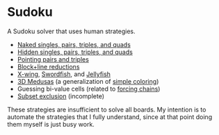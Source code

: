 # Sudoku

A Sudoku solver that uses human strategies.

* [Naked singles, pairs, triples, and quads](http://www.sudokuwiki.org/Naked_Candidates)
* [Hidden singles, pairs, triples, and quads](http://www.sudokuwiki.org/Hidden_Candidates)
* [Pointing pairs and triples](http://www.sudokuwiki.org/Intersection_Removal)
* [Block+line reductions](http://www.sudokuwiki.org/Intersection_Removal)
* [X-wing](http://www.sudokuwiki.org/X_Wing_Strategy),
  [Swordfish](http://www.sudokuwiki.org/Sword_Fish_Strategy), and
  [Jellyfish](http://www.sudokuwiki.org/Jelly_Fish_Strategy)
* [3D Medusas](http://www.sudokuwiki.org/3D_Medusa) (a generalization of
  [simple coloring](http://www.sudokuwiki.org/Singles_Chains))
* Guessing bi-value cells (related to
  [forcing chains](http://www.sudokuwiki.org/Digit_Forcing_Chains))
* [Subset exclusion](http://www.sudokuwiki.org/Aligned_Pair_Exclusion) (incomplete)

These strategies are insufficient to solve all boards. My intention is to
automate the strategies that I fully understand, since at that point doing them
myself is just busy work.
